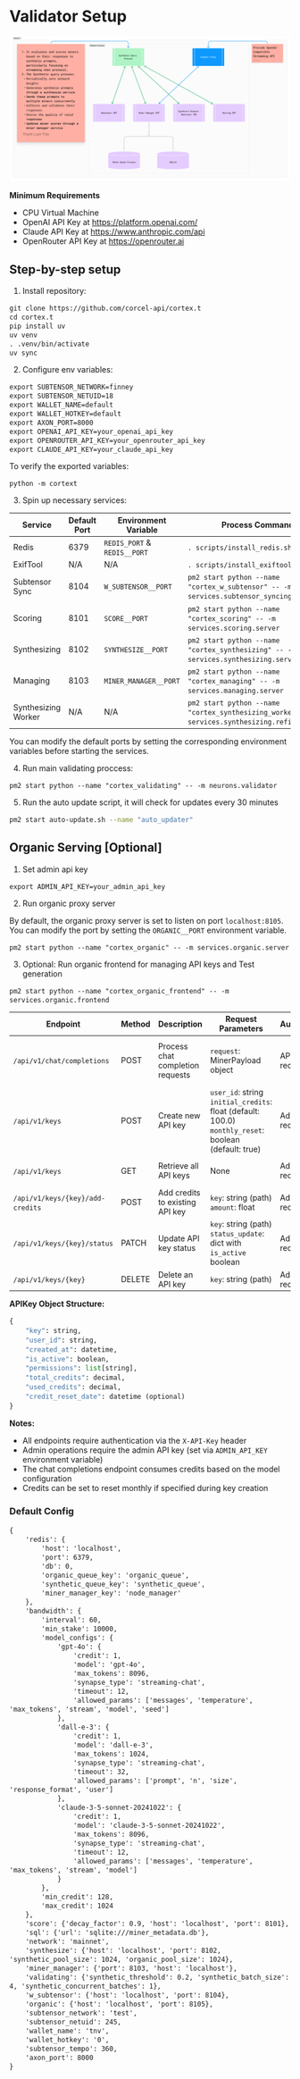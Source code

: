 # Validator Setup

![Validator Diagram](../assets/validator-diagram.png)

**Minimum Requirements**
- CPU Virtual Machine
- OpenAI API Key at https://platform.openai.com/
- Claude API Key at https://www.anthropic.com/api
- OpenRouter API Key at https://openrouter.ai

## Step-by-step setup

1. Install repository:
```
git clone https://github.com/corcel-api/cortex.t
cd cortex.t
pip install uv
uv venv
. .venv/bin/activate
uv sync
```

2. Configure env variables:
```
export SUBTENSOR_NETWORK=finney
export SUBTENSOR_NETUID=18
export WALLET_NAME=default
export WALLET_HOTKEY=default
export AXON_PORT=8000
export OPENAI_API_KEY=your_openai_api_key
export OPENROUTER_API_KEY=your_openrouter_api_key
export CLAUDE_API_KEY=your_claude_api_key
```

To verify the exported variables:
```
python -m cortext
```

3. Spin up necessary services:

| Service | Default Port | Environment Variable | Process Command |
|---------|-------------|---------------------|-----------------|
| Redis | 6379 | `REDIS_PORT` & `REDIS__PORT` | `. scripts/install_redis.sh` |
| ExifTool | N/A | N/A | `. scripts/install_exiftool.sh` |
| Subtensor Sync | 8104 | `W_SUBTENSOR__PORT` | `pm2 start python --name "cortex_w_subtensor" -- -m services.subtensor_syncing.server` |
| Scoring | 8101 | `SCORE__PORT` | `pm2 start python --name "cortex_scoring" -- -m services.scoring.server` |
| Synthesizing | 8102 | `SYNTHESIZE__PORT` | `pm2 start python --name "cortex_synthesizing" -- -m services.synthesizing.server` |
| Managing | 8103 | `MINER_MANAGER__PORT` | `pm2 start python --name "cortex_managing" -- -m services.managing.server` |
| Synthesizing Worker | N/A | N/A | `pm2 start python --name "cortex_synthesizing_worker" -- -m services.synthesizing.refill_worker` |


You can modify the default ports by setting the corresponding environment variables before starting the services.

4. Run main validating proccess:
```
pm2 start python --name "cortex_validating" -- -m neurons.validator
```

5. Run the auto update script, it will check for updates every 30 minutes
```bash
pm2 start auto-update.sh --name "auto_updater"
```

## Organic Serving [Optional]
1. Set admin api key
```
export ADMIN_API_KEY=your_admin_api_key
```
2. Run organic proxy server

By default, the organic proxy server is set to listen on port `localhost:8105`.
You can modify the port by setting the `ORGANIC__PORT` environment variable.

```
pm2 start python --name "cortex_organic" -- -m services.organic.server
```
3. Optional: Run organic frontend for managing API keys and Test generation
```
pm2 start python --name "cortex_organic_frontend" -- -m services.organic.frontend
```

| Endpoint | Method | Description | Request Parameters | Authentication | Response |
|----------|---------|-------------|-------------------|----------------|-----------|
| `/api/v1/chat/completions` | POST | Process chat completion requests | `request`: MinerPayload object | API Key required | Streaming response of chat completion chunks |
| `/api/v1/keys` | POST | Create new API key | `user_id`: string<br>`initial_credits`: float (default: 100.0)<br>`monthly_reset`: boolean (default: true) | Admin API Key required | New APIKey object |
| `/api/v1/keys` | GET | Retrieve all API keys | None | Admin API Key required | List of APIKey objects |
| `/api/v1/keys/{key}/add-credits` | POST | Add credits to existing API key | `key`: string (path)<br>`amount`: float | Admin API Key required | Updated APIKey object |
| `/api/v1/keys/{key}/status` | PATCH | Update API key status | `key`: string (path)<br>`status_update`: dict with `is_active` boolean | Admin API Key required | Updated APIKey object |
| `/api/v1/keys/{key}` | DELETE | Delete an API key | `key`: string (path) | Admin API Key required | Success message |

**APIKey Object Structure:**
```python
{
    "key": string,
    "user_id": string,
    "created_at": datetime,
    "is_active": boolean,
    "permissions": list[string],
    "total_credits": decimal,
    "used_credits": decimal,
    "credit_reset_date": datetime (optional)
}
```

**Notes:**
- All endpoints require authentication via the `X-API-Key` header
- Admin operations require the admin API key (set via `ADMIN_API_KEY` environment variable)
- The chat completions endpoint consumes credits based on the model configuration
- Credits can be set to reset monthly if specified during key creation


### Default Config
```
{
    'redis': {
        'host': 'localhost',
        'port': 6379,
        'db': 0,
        'organic_queue_key': 'organic_queue',
        'synthetic_queue_key': 'synthetic_queue',
        'miner_manager_key': 'node_manager'
    },
    'bandwidth': {
        'interval': 60,
        'min_stake': 10000,
        'model_configs': {
            'gpt-4o': {
                'credit': 1,
                'model': 'gpt-4o',
                'max_tokens': 8096,
                'synapse_type': 'streaming-chat',
                'timeout': 12,
                'allowed_params': ['messages', 'temperature', 'max_tokens', 'stream', 'model', 'seed']
            },
            'dall-e-3': {
                'credit': 1,
                'model': 'dall-e-3',
                'max_tokens': 1024,
                'synapse_type': 'streaming-chat',
                'timeout': 32,
                'allowed_params': ['prompt', 'n', 'size', 'response_format', 'user']
            },
            'claude-3-5-sonnet-20241022': {
                'credit': 1,
                'model': 'claude-3-5-sonnet-20241022',
                'max_tokens': 8096,
                'synapse_type': 'streaming-chat',
                'timeout': 12,
                'allowed_params': ['messages', 'temperature', 'max_tokens', 'stream', 'model']
            }
        },
        'min_credit': 128,
        'max_credit': 1024
    },
    'score': {'decay_factor': 0.9, 'host': 'localhost', 'port': 8101},
    'sql': {'url': 'sqlite:///miner_metadata.db'},
    'network': 'mainnet',
    'synthesize': {'host': 'localhost', 'port': 8102, 'synthetic_pool_size': 1024, 'organic_pool_size': 1024},
    'miner_manager': {'port': 8103, 'host': 'localhost'},
    'validating': {'synthetic_threshold': 0.2, 'synthetic_batch_size': 4, 'synthetic_concurrent_batches': 1},
    'w_subtensor': {'host': 'localhost', 'port': 8104},
    'organic': {'host': 'localhost', 'port': 8105},
    'subtensor_network': 'test',
    'subtensor_netuid': 245,
    'wallet_name': 'tnv',
    'wallet_hotkey': '0',
    'subtensor_tempo': 360,
    'axon_port': 8000
}
```
